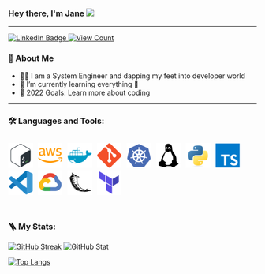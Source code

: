 
### Hey there, I'm Jane <img src="https://media.giphy.com/media/hvRJCLFzcasrR4ia7z/giphy.gif" width="30px"/>

---
  <a href="https://www.linkedin.com/in/tjanetran/">
    <img src="https://img.shields.io/badge/LinkedIn-blue?style=flat-square&color=blue" alt="LinkedIn Badge"/>
    <img src="https://komarev.com/ghpvc/?username=jtran0721&style=flat-square&color=blue" alt="View Count"/>
</a>
</div>

### :rainbow: About Me

- :woman_technologist: I am a System Engineer and dapping my feet into developer world
- :seedling: I’m currently learning everything 🤣
- :dart: 2022 Goals: Learn more about coding
---
### :hammer_and_wrench: Languages and Tools:

<img src="https://github.com/devicons/devicon/blob/master/icons/bash/bash-original.svg" title="Bash" alt="Bash" width="50" height="50"/>&nbsp;
<img src="https://github.com/devicons/devicon/blob/master/icons/amazonwebservices/amazonwebservices-plain-wordmark.svg" title="AWS" alt="AWS" width="50" height="50"/>&nbsp;
<img src="https://github.com/devicons/devicon/blob/master/icons/docker/docker-plain.svg" title="Docker" alt="Docker" width="50" height="50"/>&nbsp;
<img src="https://github.com/devicons/devicon/blob/master/icons/git/git-plain.svg" title="Git" alt="Git" width="50" height="50"/>&nbsp;
<img src="https://github.com/devicons/devicon/blob/master/icons/kubernetes/kubernetes-plain.svg" title="Kubernetes" alt="Kubernetes" width="50" height="50"/>&nbsp;
<img src="https://github.com/devicons/devicon/blob/master/icons/linux/linux-plain.svg" title="Linux" alt="Linux" width="50" height="50"/>&nbsp;
<img src="https://github.com/devicons/devicon/blob/master/icons/python/python-original.svg" title="Python" alt="Python" width="50" height="50"/>&nbsp;
<img src="https://github.com/devicons/devicon/blob/master/icons/typescript/typescript-original.svg" title="TypeScript" alt="TypeScript" width="50" height="50"/>&nbsp;
<img src="https://github.com/devicons/devicon/blob/master/icons/vscode/vscode-original.svg" title="VSCode" alt="VSCode" width="50" height="50"/>&nbsp;
<img src="https://github.com/devicons/devicon/blob/master/icons/googlecloud/googlecloud-original.svg" title="GCP" alt="GCP" width="50" height="50"/>&nbsp;
<img src="https://github.com/devicons/devicon/blob/master/icons/flask/flask-original.svg" title="Flask" alt="Flask" width="50" height="50"/>&nbsp;
<img src="https://github.com/devicons/devicon/blob/master/icons/terraform/terraform-original.svg" title="Terraform" alt="Terraform" width="50" height="50"/>&nbsp;
<br />
<br />
---
### :ladder: My Stats:
[![GitHub Streak](https://github-readme-streak-stats.herokuapp.com/?user=jtran0721&show_icons=true&locale=en&theme=vue-dark)](https://git.io/streak-stats) ![GitHub Stat](https://github-readme-stats.vercel.app/api?username=jtran0721&show_icons=true&locale=en&theme=vue-dark)

[![Top Langs](https://github-readme-stats.vercel.app/api/top-langs/?username=jtran0721&layout=compact&theme=vision-friendly-dark)](https://github.com/anuraghazra/github-readme-stats)
